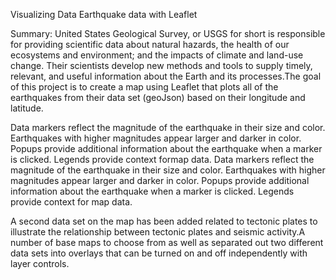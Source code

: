 Visualizing Data Earthquake data with Leaflet

Summary: United States Geological Survey, or USGS for short is responsible for providing scientific data about natural hazards, the health of our ecosystems and environment; and the impacts of climate and land-use change. Their scientists develop new methods and tools to supply timely, relevant, and useful information about the Earth and its processes.The goal of this project is to create a map using Leaflet that plots all of the earthquakes from their data set (geoJson) based on their longitude and latitude.

Data markers reflect the magnitude of the earthquake in their size and color. Earthquakes with higher magnitudes appear larger and darker in color. Popups provide additional information about the earthquake when a marker is clicked.  Legends provide context formap data.
Data markers reflect the magnitude of the earthquake in their size and color. Earthquakes with higher magnitudes appear larger and darker in color.  Popups provide additional information about the earthquake when a marker is clicked.  Legends provide context for map data.

A second data set on the map has been added related to tectonic plates to illustrate the relationship between tectonic plates and seismic activity.A number of base maps to choose from as well as separated out two different data sets into overlays that can be turned on and off independently with layer controls.
